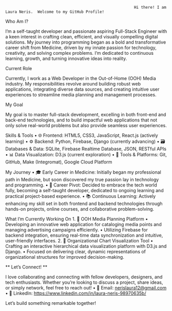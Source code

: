                                                             Hi there! I am Laura Neris.  Welcome to my GitHub Profile!

 Who Am I?

I’m a self-taught developer and passionate aspiring Full-Stack Engineer with a keen interest in crafting clean, efficient, and visually compelling digital solutions. My journey into programming began as a bold and transformative career shift from Medicine, driven by my innate passion for technology, creativity, and solving complex problems. I’m dedicated to continuous learning, growth, and turning innovative ideas into reality.

Current Role

Currently, I work as a Web Developer in the Out-of-Home (OOH) Media industry. My responsibilities revolve around building robust web applications, integrating diverse data sources, and creating intuitive user experiences to streamline media planning and management processes.

 My Goal

My goal is to master full-stack development, excelling in both front-end and back-end technologies, and to build impactful web applications that not only solve real-world problems but also provide seamless user experiences.

 Skills & Tools
	•	🌐 Frontend: HTML5, CSS3, JavaScript, React.js (actively learning)
	•	⚙️ Backend: Python, Firebase, Django (currently advancing)
	•	🗃️ Databases & Data: SQLite, Firebase Realtime Database, JSON, RESTful APIs
	•	📊 Data Visualization: D3.js (current exploration)
	•	🔗 Tools & Platforms: Git, GitHub, Make (Integromat), Google Cloud Platform

 My Journey
	•	🎓 Early Career in Medicine: Initially began my professional path in Medicine, but soon discovered my true passion lay in technology and programming.
	•	🚀 Career Pivot: Decided to embrace the tech world fully, becoming a self-taught developer, dedicated to ongoing learning and practical project-based experience.
	•	📚 Continuous Learning: Actively enhancing my skill set in both frontend and backend technologies through hands-on projects, online courses, and collaborative problem-solving.

What I’m Currently Working On
	1.	📍 OOH Media Planning Platform
	•	Developing an innovative web application for cataloging media points and managing advertising campaigns efficiently.
	•	Utilizing Firebase for backend integration, ensuring real-time data synchronization and intuitive, user-friendly interfaces.
	2.	🧩 Organizational Chart Visualization Tool
	•	Crafting an interactive hierarchical data visualization platform with D3.js and Django.
	•	Focused on delivering clear, dynamic representations of organizational structures for improved decision-making.

** Let’s Connect! ** 

I love collaborating and connecting with fellow developers, designers, and tech enthusiasts. Whether you’re looking to discuss a project, share ideas, or simply network, feel free to reach out!
	•	📧 Email: nerislaura12@gmail.com
	•	💬 LinkedIn: https://www.linkedin.com/in/laura-neris-98970635b/

Let’s build something remarkable together!
